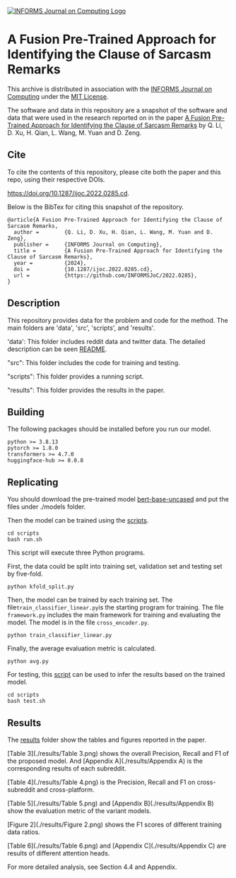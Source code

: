 [![INFORMS Journal on Computing Logo](https://INFORMSJoC.github.io/logos/INFORMS_Journal_on_Computing_Header.jpg)](https://pubsonline.informs.org/journal/ijoc)

# A Fusion Pre-Trained Approach for Identifying the Clause of Sarcasm Remarks

This archive is distributed in association with the [INFORMS Journal on
Computing](https://pubsonline.informs.org/journal/ijoc) under the [MIT License](LICENSE).

The software and data in this repository are a snapshot of the software and data
that were used in the research reported on in the paper 
[A Fusion Pre-Trained Approach for Identifying the Clause of Sarcasm Remarks](https://doi.org/10.1287/ijoc.2022.0285.cd) by Q. Li, D. Xu, H. Qian, L. Wang, M. Yuan and D. Zeng. 

## Cite

To cite the contents of this repository, please cite both the paper and this repo, using their respective DOIs.

https://doi.org/10.1287/ijoc.2022.0285.cd.

Below is the BibTex for citing this snapshot of the repository.

```
@article{A Fusion Pre-Trained Approach for Identifying the Clause of Sarcasm Remarks,
  author =        {Q. Li, D. Xu, H. Qian, L. Wang, M. Yuan and D. Zeng},
  publisher =     {INFORMS Journal on Computing},
  title =         {A Fusion Pre-Trained Approach for Identifying the Clause of Sarcasm Remarks},
  year =          {2024},
  doi =           {10.1287/ijoc.2022.0285.cd},
  url =           {https://github.com/INFORMSJoC/2022.0285},
}  
```

## Description

This repository provides data for the problem and code for the method. The main folders are 'data', 'src', 'scripts', and 'results'.

'data': This folder includes reddit data and twitter data. The detailed description can be seen [README](./data/README.md).

"src": This folder includes the code for training and testing.

"scripts": This folder provides a running script.

"results": This folder provides the results in the paper.

## Building

The following packages should be installed before you run our model.

```
python >= 3.8.13
pytorch >= 1.8.0
transformers >= 4.7.0
huggingface-hub >= 0.0.8
```

## Replicating

You should download the pre-trained model [bert-base-uncased](https://huggingface.co/google-bert/bert-base-uncased) and put the files under ./models folder.

Then the model can be trained using the [scripts](/scripts). 

```
cd scripts
bash run.sh
```

This script will execute three Python programs.

First, the data could be split into training set, validation set and testing set by five-fold.

```
python kfold_split.py
```

Then, the model can be trained by each training set. The file`train_classifier_linear.py`is the starting program for training. The file `framework.py` includes the main framework for training and evaluating the model. The model is in the file `cross_encoder.py`. 

```
python train_classifier_linear.py
```

 Finally, the average evaluation metric is calculated.

```
python avg.py
```

For testing, this [script](test.sh) can be used to infer the results based on the trained model.

```
cd scripts
bash test.sh
```

## Results

The [results](/results)  folder show the tables and figures reported in the paper. 

[Table 3](./results/Table 3.png) shows the overall Precision, Recall and F1 of the proposed model. And [Appendix A](./results/Appendix A) is the corresponding results of each subreddit.

[Table 4](./results/Table 4.png) is the Precision, Recall and F1 on cross-subreddit and cross-platform. 

[Table 5](./results/Table 5.png) and [Appendix B](./results/Appendix B)  show the evaluation metric of the variant models. 

[Figure 2](./results/Figure 2.png) shows the  F1 scores of different training data ratios.

[Table 6](./results/Table 6.png)  and [Appendix C](./results/Appendix C) are results of different attention heads.

For more detailed analysis, see Section 4.4 and Appendix.  


